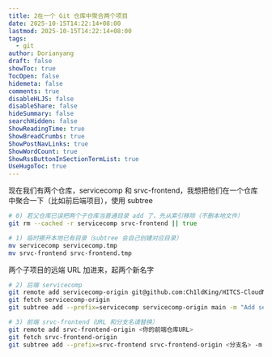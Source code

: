 ```yaml
---
title: 2在一个 Git 仓库中聚合两个项目
date: 2025-10-15T14:22:14+08:00
lastmod: 2025-10-15T14:22:14+08:00
tags:
  - git
author: Dorianyang
draft: false
showToc: true
TocOpen: false
hidemeta: false
comments: true
disableHLJS: false
disableShare: false
hideSummary: false
searchHidden: false
ShowReadingTime: true
ShowBreadCrumbs: true
ShowPostNavLinks: true
ShowWordCount: true
ShowRssButtonInSectionTermList: true
UseHugoToc: true
---
```

现在我们有两个仓库，servicecomp 和 srvc-frontend，我想把他们在一个仓库中聚合一下（比如前后端项目），使用 subtree
```zsh
# 0) 若父仓库已误把两个子仓库当普通目录 add 了，先从索引移除（不删本地文件）
git rm --cached -r servicecomp srvc-frontend || true

# 1) 临时挪开本地已有目录（subtree 会自己创建对应目录）
mv servicecomp servicecomp.tmp
mv srvc-frontend srvc-frontend.tmp
```

两个子项目的远端 URL 加进来，起两个新名字
```zsh
# 2) 后端 servicecomp
git remote add servicecomp-origin git@github.com:Ch1ldKing/HITCS-CloudNative-SpringCloud.git
git fetch servicecomp-origin
git subtree add --prefix=servicecomp servicecomp-origin main -m "Add servicecomp via subtree"

# 3) 前端 srvc-frontend（URL 和分支名请替换）
git remote add srvc-frontend-origin <你的前端仓库URL>
git fetch srvc-frontend-origin
git subtree add --prefix=srvc-frontend srvc-frontend-origin <分支名> -m "Add srvc-frontend via subtree"
```

